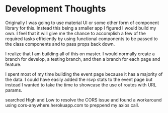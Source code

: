 # Development Thoughts

Originally I was going to use material UI or some other form of component library for this. Instead this being a smaller
app I figured I would build my own. I feel that it will give me the chance to accomplish a few of the required tasks 
efficiently by using functional components to be passed to the class components and to pass props back down.

I realize that I am building all of this on master. I would normally create a branch for develop, a testing branch, and then a branch for each page and feature.

I spent most of my time building the event page because it has a majority of the data. I could have easily added the rsvp stats to the event page but instead I wanted to take the time to showcase the use of routes with URL params.

searched High and Low to resolve the CORS issue and found a workaround using cors-anywhere.herokuapp.com to preppend my axios call.

